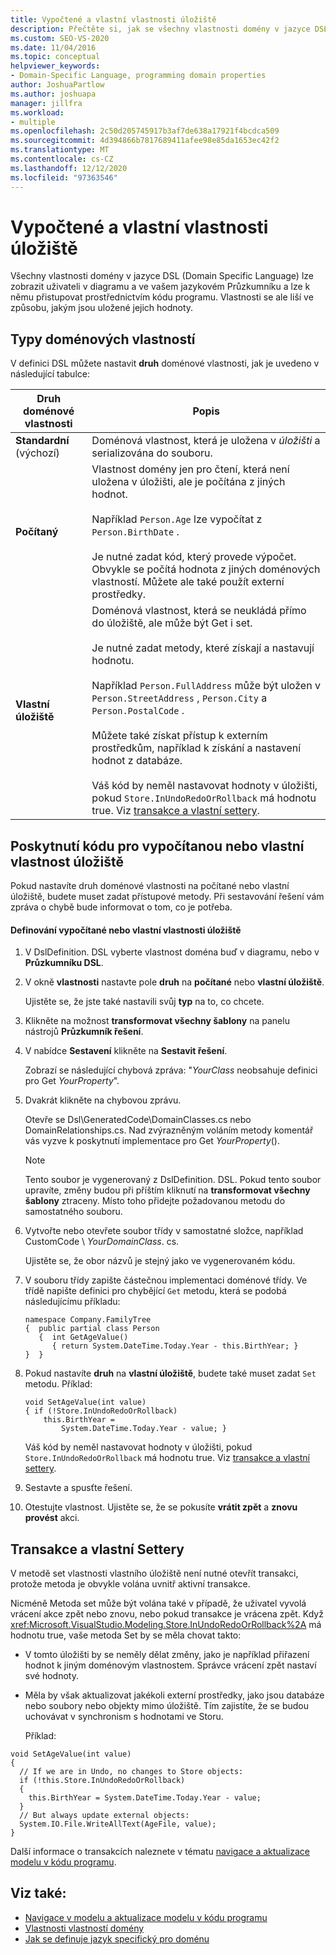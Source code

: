 ```yaml
---
title: Vypočtené a vlastní vlastnosti úložiště
description: Přečtěte si, jak se všechny vlastnosti domény v jazyce DSL (Domain-Specific Language) dají zobrazit uživateli v diagramu a ve vašem jazykovém Průzkumníku.
ms.custom: SEO-VS-2020
ms.date: 11/04/2016
ms.topic: conceptual
helpviewer_keywords:
- Domain-Specific Language, programming domain properties
author: JoshuaPartlow
ms.author: joshuapa
manager: jillfra
ms.workload:
- multiple
ms.openlocfilehash: 2c50d205745917b3af7de638a17921f4bcdca509
ms.sourcegitcommit: 4d394866b7817689411afee98e85da1653ec42f2
ms.translationtype: MT
ms.contentlocale: cs-CZ
ms.lasthandoff: 12/12/2020
ms.locfileid: "97363546"
---
```

# <a name="calculated-and-custom-storage-properties"></a>Vypočtené a vlastní vlastnosti úložiště
Všechny vlastnosti domény v jazyce DSL (Domain Specific Language) lze zobrazit uživateli v diagramu a ve vašem jazykovém Průzkumníku a lze k němu přistupovat prostřednictvím kódu programu. Vlastnosti se ale liší ve způsobu, jakým jsou uložené jejich hodnoty.

## <a name="kinds-of-domain-properties"></a>Typy doménových vlastností
 V definici DSL můžete nastavit **druh** doménové vlastnosti, jak je uvedeno v následující tabulce:

|Druh doménové vlastnosti|Popis|
|-|-|
|**Standardní** (výchozí)|Doménová vlastnost, která je uložena v *úložišti* a serializována do souboru.|
|**Počítaný**|Vlastnost domény jen pro čtení, která není uložena v úložišti, ale je počítána z jiných hodnot.<br /><br /> Například `Person.Age` lze vypočítat z `Person.BirthDate` .<br /><br /> Je nutné zadat kód, který provede výpočet. Obvykle se počítá hodnota z jiných doménových vlastností. Můžete ale také použít externí prostředky.|
|**Vlastní úložiště**|Doménová vlastnost, která se neukládá přímo do úložiště, ale může být Get i set.<br /><br /> Je nutné zadat metody, které získají a nastavují hodnotu.<br /><br /> Například `Person.FullAddress` může být uložen v `Person.StreetAddress` , `Person.City` a `Person.PostalCode` .<br /><br /> Můžete také získat přístup k externím prostředkům, například k získání a nastavení hodnot z databáze.<br /><br /> Váš kód by neměl nastavovat hodnoty v úložišti, pokud `Store.InUndoRedoOrRollback` má hodnotu true. Viz [transakce a vlastní settery](#setters).|

## <a name="providing-the-code-for-a-calculated-or-custom-storage-property"></a>Poskytnutí kódu pro vypočítanou nebo vlastní vlastnost úložiště
 Pokud nastavíte druh doménové vlastnosti na počítané nebo vlastní úložiště, budete muset zadat přístupové metody. Při sestavování řešení vám zpráva o chybě bude informovat o tom, co je potřeba.

#### <a name="to-define-a-calculated-or-custom-storage-property"></a>Definování vypočítané nebo vlastní vlastnosti úložiště

1. V DslDefinition. DSL vyberte vlastnost doména buď v diagramu, nebo v **Průzkumníku DSL**.

2. V okně **vlastnosti** nastavte pole **druh** na **počítané** nebo **vlastní úložiště**.

     Ujistěte se, že jste také nastavili svůj **typ** na to, co chcete.

3. Klikněte na možnost **transformovat všechny šablony** na panelu nástrojů **Průzkumník řešení**.

4. V nabídce **Sestavení** klikněte na **Sestavit řešení**.

     Zobrazí se následující chybová zpráva: "*YourClass* neobsahuje definici pro Get *YourProperty*".

5. Dvakrát klikněte na chybovou zprávu.

     Otevře se Dsl\GeneratedCode\DomainClasses.cs nebo DomainRelationships.cs. Nad zvýrazněným voláním metody komentář vás vyzve k poskytnutí implementace pro Get *YourProperty*().

    > [!NOTE]
    > Tento soubor je vygenerovaný z DslDefinition. DSL. Pokud tento soubor upravíte, změny budou při příštím kliknutí na **transformovat všechny šablony** ztraceny. Místo toho přidejte požadovanou metodu do samostatného souboru.

6. Vytvořte nebo otevřete soubor třídy v samostatné složce, například CustomCode \\ *YourDomainClass*. cs.

     Ujistěte se, že obor názvů je stejný jako ve vygenerovaném kódu.

7. V souboru třídy zapište částečnou implementaci doménové třídy. Ve třídě napište definici pro chybějící `Get` metodu, která se podobá následujícímu příkladu:

    ```
    namespace Company.FamilyTree
    {  public partial class Person
       {  int GetAgeValue()
          { return System.DateTime.Today.Year - this.BirthYear; }
    }  }
    ```

8. Pokud nastavíte **druh** na **vlastní úložiště**, budete také muset zadat `Set` metodu. Příklad:

    ```
    void SetAgeValue(int value)
    { if (!Store.InUndoRedoOrRollback)
        this.BirthYear =
            System.DateTime.Today.Year - value; }
    ```

     Váš kód by neměl nastavovat hodnoty v úložišti, pokud `Store.InUndoRedoOrRollback` má hodnotu true. Viz [transakce a vlastní settery](#setters).

9. Sestavte a spusťte řešení.

10. Otestujte vlastnost. Ujistěte se, že se pokusíte **vrátit zpět** a **znovu provést** akci.

## <a name="transactions-and-custom-setters"></a><a name="setters"></a> Transakce a vlastní Settery
 V metodě set vlastnosti vlastního úložiště není nutné otevřít transakci, protože metoda je obvykle volána uvnitř aktivní transakce.

 Nicméně Metoda set může být volána také v případě, že uživatel vyvolá vrácení akce zpět nebo znovu, nebo pokud transakce je vrácena zpět. Když <xref:Microsoft.VisualStudio.Modeling.Store.InUndoRedoOrRollback%2A> má hodnotu true, vaše metoda Set by se měla chovat takto:

- V tomto úložišti by se neměly dělat změny, jako je například přiřazení hodnot k jiným doménovým vlastnostem. Správce vrácení zpět nastaví své hodnoty.

- Měla by však aktualizovat jakékoli externí prostředky, jako jsou databáze nebo soubory nebo objekty mimo úložiště. Tím zajistíte, že se budou uchovávat v synchronism s hodnotami ve Storu.

  Příklad:

```
void SetAgeValue(int value)
{
  // If we are in Undo, no changes to Store objects:
  if (!this.Store.InUndoRedoOrRollback)
  {
    this.BirthYear = System.DateTime.Today.Year - value;
  }
  // But always update external objects:
  System.IO.File.WriteAllText(AgeFile, value);
}
```

 Další informace o transakcích naleznete v tématu [navigace a aktualizace modelu v kódu programu](../modeling/navigating-and-updating-a-model-in-program-code.md).

## <a name="see-also"></a>Viz také:

- [Navigace v modelu a aktualizace modelu v kódu programu](../modeling/navigating-and-updating-a-model-in-program-code.md)
- [Vlastnosti vlastností domény](../modeling/properties-of-domain-properties.md)
- [Jak se definuje jazyk specifický pro doménu](../modeling/how-to-define-a-domain-specific-language.md)
